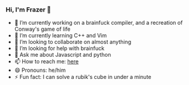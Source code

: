 ### Hi, I'm Frazer 👋

- 🔭 I’m currently working on a brainfuck compiler, and a recreation of Conway's game of life
- 🌱 I’m currently learning C++ and Vim
- 👯 I’m looking to collaborate on almost anything
- 🤔 I’m looking for help with brainfuck
- 💬 Ask me about Javascript and python
- 📫 How to reach me: [here](https://github.com/frazermills/frazermills/issues)
- 😄 Pronouns: he/him
- ⚡ Fun fact: I can solve a rubik's cube in under a minute
